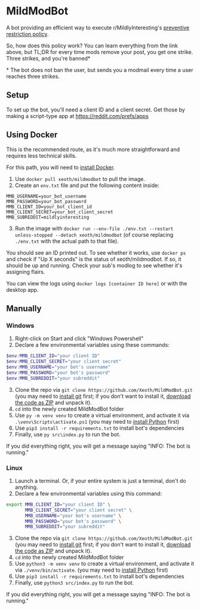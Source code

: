 # MildModBot

A bot providing an efficient way to execute r/MildlyInteresting's [preventive restriction policy](https://www.reddit.com/r/mildlyinteresting/wiki/index#wiki_moderation_policy).

So, how does this policy work? You can learn everything from the link above, but TL;DR for every time mods remove your post, you get one strike. Three strikes, and you're banned\*

\* The bot does not ban the user, but sends you a modmail every time a user reaches three strikes.

## Setup

To set up the bot, you'll need a client ID and a client secret. Get those by making a script-type app at https://reddit.com/prefs/apps

## Using Docker

This is the recommended route, as it's much more straightforward and requires less technical skills.

For this path, you will need to [install Docker](https://www.docker.com/products/docker-desktop).

1. Use `docker pull xeoth/mildmodbot` to pull the image.
2. Create an `env.txt` file and put the following content inside:

```env
MMB_USERNAME=your_bot_username
MMB_PASSWORD=your_bot_password
MMB_CLIENT_ID=your_bot_client_id
MMB_CLIENT_SECRET=your_bot_client_secret
MMB_SUBREDDIT=mildlyinteresting
```

3. Run the image with `docker run --env-file ./env.txt --restart unless-stopped --detach xeoth/mildmodbot` (of course replacing `./env.txt` with the actual path to that file).

You should see an ID printed out. To see whether it works, use `docker ps` and check if "Up X seconds" is the status of xeoth/mildmodbot. If so, it should be up and running. Check your sub's modlog to see whether it's assigning flairs.

You can view the logs using `docker logs [container ID here]` or with the desktop app.

## Manually

### Windows

1. Right-click on Start and click "Windows Powershell"
2. Declare a few environmental variables using these commands:

```powershell
$env:MMB_CLIENT_ID="your client ID"
$env:MMB_CLIENT_SECRET="your client secret"
$env:MMB_USERNAME="your bot's username"
$env:MMB_PASSWORD="your bot's password"
$env:MMB_SUBREDDIT="your subreddit"
```

3. Clone the repo via `git clone https://github.com/Xeoth/MildModBot.git` (you may need to [install git](https://git-scm.com/downloads) first; if you don't want to install it, [download the code as ZIP](https://github.com/Xeoth/MildModBot/archive/master.zip) and unpack it).
4. `cd` into the newly created MildModBot folder
5. Use `py -m venv venv` to create a virtual environment, and activate it via `.\venv\Scripts\activate.ps1` (you may need to [install Python](https://www.python.org/downloads/) first)
6. Use `pip3 install -r requirements.txt` to install bot's dependencies
7. Finally, use `py src\index.py` to run the bot.

If you did everything right, you will get a message saying "INFO: The bot is running."

### Linux

1. Launch a terminal. Or, if your entire system is just a terminal, don't do anything.
2. Declare a few environmental variables using this command:

```sh
export MMB_CLIENT_ID="your client ID" \
       MMB_CLIENT_SECRET="your client secret" \
       MMB_USERNAME="your bot's username" \
       MMB_PASSWORD="your bot's password" \
       MMB_SUBREDDIT="your subreddit"
```
3. Clone the repo via `git clone https://github.com/Xeoth/MildModBot.git` (you may need to [install git](https://git-scm.com/downloads) first; if you don't want to install it, [download the code as ZIP](https://github.com/Xeoth/MildModBot/archive/master.zip) and unpack it).
4. `cd` into the newly created MildModBot folder
5. Use `python3 -m venv venv` to create a virtual environment, and activate it via `./venv/bin/activate`. (you may need to [install Python](https://www.python.org/downloads/) first)
6. Use `pip3 install -r requirements.txt` to install bot's dependencies
7. Finally, use `python3 src/index.py` to run the bot.

If you did everything right, you will get a message saying "INFO: The bot is running."
